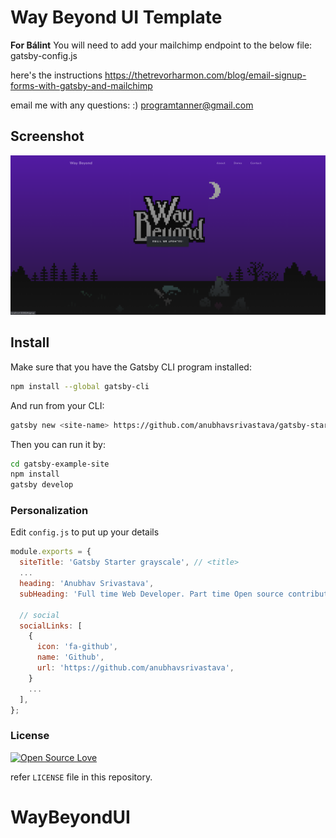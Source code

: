 # Way Beyond UI Template

**For Bálint**
You will need to add your mailchimp endpoint to the below file:
gatsby-config.js

here's the instructions 
https://thetrevorharmon.com/blog/email-signup-forms-with-gatsby-and-mailchimp

email me with any questions: :)
programtanner@gmail.com

## Screenshot

![Screenshot](./src/assets/images/demo.png)

## Install

Make sure that you have the Gatsby CLI program installed:

```sh
npm install --global gatsby-cli
```

And run from your CLI:

```sh
gatsby new <site-name> https://github.com/anubhavsrivastava/gatsby-starter-grayscale
```

Then you can run it by:

```sh
cd gatsby-example-site
npm install
gatsby develop
```

### Personalization

Edit `config.js` to put up your details

```javascript
module.exports = {
  siteTitle: 'Gatsby Starter grayscale', // <title>
  ...
  heading: 'Anubhav Srivastava',
  subHeading: 'Full time Web Developer. Part time Open source contributor  ',

  // social
  socialLinks: [
    {
      icon: 'fa-github',
      name: 'Github',
      url: 'https://github.com/anubhavsrivastava',
    }
    ...
  ],
};

```

### License

[![Open Source Love](https://badges.frapsoft.com/os/mit/mit.svg?v=102)](LICENSE)

refer `LICENSE` file in this repository.
# WayBeyondUI
